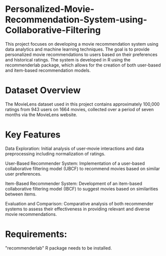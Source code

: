 # Personalized-Movie-Recommendation-System-using-Collaborative-Filtering

This project focuses on developing a movie recommendation system using data analytics and machine learning techniques. The goal is to provide personalized movie recommendations to users based on their preferences and historical ratings. The system is developed in R using the recommenderlab package, which allows for the creation of both user-based and item-based recommendation models.

# Dataset Overview

The MovieLens dataset used in this project contains approximately 100,000 ratings from 943 users on 1664 movies, collected over a period of seven months via the MovieLens website.

# Key Features

Data Exploration: Initial analysis of user-movie interactions and data preprocessing including normalization of ratings.

User-Based Recommender System: Implementation of a user-based collaborative filtering model (UBCF) to recommend movies based on similar user preferences.

Item-Based Recommender System: Development of an item-based collaborative filtering model (IBCF) to suggest movies based on similarities between items.

Evaluation and Comparison: Comparative analysis of both recommender systems to assess their effectiveness in providing relevant and diverse movie recommendations.

# Requirements: 

"recommenderlab" R package needs to be installed.
